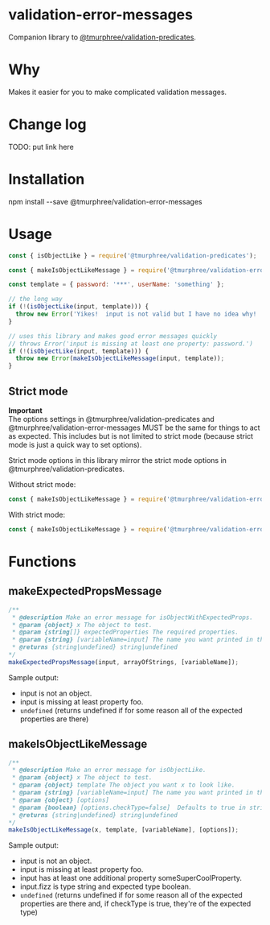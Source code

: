# validation-error-messages  
Companion library to [@tmurphree/validation-predicates](https://www.npmjs.com/package/@tmurphree/validation-predicates).  

# Why  
Makes it easier for you to make complicated validation messages.  

# Change log  
TODO: put link here  

# Installation  
npm install --save @tmurphree/validation-error-messages  

# Usage  
``` js
const { isObjectLike } = require('@tmurphree/validation-predicates');

const { makeIsObjectLikeMessage } = require('@tmurphree/validation-error-messages');

const template = { password: '***', userName: 'something' };

// the long way
if (!(isObjectLike(input, template))) {
  throw new Error('Yikes!  input is not valid but I have no idea why!  Now I have to run complicated code to find it.');
}

// uses this library and makes good error messages quickly
// throws Error('input is missing at least one property: password.')
if (!(isObjectLike(input, template))) {
  throw new Error(makeIsObjectLikeMessage(input, template));
}
```

## Strict mode  
**Important**  
The options settings in @tmurphree/validation-predicates and @tmurphree/validation-error-messages MUST be the same for things to act as expected.  This includes but is not limited to strict mode (because strict mode is just a quick way to set options).  

Strict mode options in this library mirror the strict mode options in @tmurphree/validation-predicates.  

Without strict mode:  
``` js
const { makeIsObjectLikeMessage } = require('@tmurphree/validation-error-messages');
```

With strict mode:  
``` js
const { makeIsObjectLikeMessage } = require('@tmurphree/validation-error-messages').strict;
```

# Functions  
## makeExpectedPropsMessage
``` js
/**
 * @description Make an error message for isObjectWithExpectedProps.
 * @param {object} x The object to test.
 * @param {string[]} expectedProperties The required properties.
 * @param {string} [variableName=input] The name you want printed in the message.
 * @returns {string|undefined} string|undefined
*/
makeExpectedPropsMessage(input, arrayOfStrings, [variableName]);
```  
Sample output:  
* input is not an object.  
* input is missing at least property foo.  
* `undefined` (returns undefined if for some reason all of the expected properties are there) 

## makeIsObjectLikeMessage
``` js
/**
 * @description Make an error message for isObjectLike.
 * @param {object} x The object to test.
 * @param {object} template The object you want x to look like.
 * @param {string} [variableName=input] The name you want printed in the message.
 * @param {object} [options]
 * @param {boolean} [options.checkType=false]  Defaults to true in strict mode.  If true check property data types.  
 * @returns {string|undefined} string|undefined
*/
makeIsObjectLikeMessage(x, template, [variableName], [options]);
```  
Sample output:  
* input is not an object.  
* input is missing at least property foo.  
* input has at least one additional property someSuperCoolProperty.  
* input.fizz is type string and expected type boolean.  
* `undefined` (returns undefined if for some reason all of the expected properties are there and, if checkType is true, they're of the expected type) 
